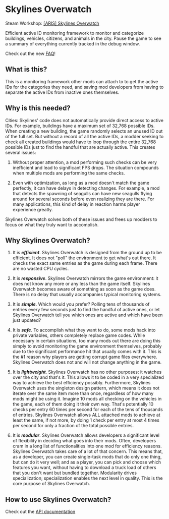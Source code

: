 # Skylines Overwatch  
Steam Workshop: [[ARIS] Skylines Overwatch](http://steamcommunity.com/sharedfiles/filedetails/?id=421028969)

Efficient active ID monitoring framework to monitor and categorize buildings, vehicles, citizens, and animals in the city. Pause the game to see a summary of everything currently tracked in the debug window. 

Check out the new [FAQ](https://github.com/arislancrescent/CS-SkylinesOverwatch/wiki/FAQ)!

## What is this?

This is a monitoring framework other mods can attach to to get the active IDs for the categories they need, and saving mod developers from having to separate the active IDs from inactive ones themselves.

## Why is this needed?

Cities: Skylines' code does not automatically provide direct access to active IDs. For example, buildings have a maximum set of 32,768 possible IDs. When creating a new building, the game randomly selects an unused ID out of the full set. But without a record of all the active IDs, a modder seeking to check all created buildings would have to loop through the entire 32,768 possible IDs just to find the handful that are actually active. This creates several issues:

1. Without proper attention, a mod performing such checks can be very inefficient and lead to significant FPS drops. The situation compounds when multiple mods are performing the same checks.

2. Even with optimization, as long as a mod doesn't match the game perfectly, it can have delays in detecting changes. For example, a mod that detects the spawning of seagulls can have new seagulls flying around for several seconds before even realizing they are there. For many applications, this kind of delay in reaction harms player experience greatly.

Skylines Overwatch solves both of these issues and frees up modders to focus on what they truly want to accomplish.

## Why Skylines Overwatch?

1. It is **_efficient_**. Skylines Overwatch is designed from the ground up to be efficient. It does not "poll" the environment to get what's out there. It checks the exact same entries as the game during each frame. There are no wasted CPU cycles. 

2. It is **_responsive_**. Skylines Overwatch mirrors the game environment: it does not know any more or any less than the game itself. Skylines Overwatch becomes aware of something as soon as the game does. There is no delay that usually accompanies typical monitoring systems. 

3. It is **_simple_**. Which would you prefer? Polling tens of thousands of entries every few seconds just to find the handful of active ones, or let Skylines Overwatch tell you which ones are active and which have been just updated? 

4. It is **_safe_**. To accomplish what they want to do, some mods hack into private variables, others completely replace game codes. While necessary in certain situations, too many mods out there are doing this simply to avoid monitoring the game environment themselves, probably due to the significant performance hit that usually comes with it. This is the #1 reason why players are getting corrupt game files everywhere. Skylines Overwatch does not and will not change anything in the game. 

5. It is **_lightweight_**. Skylines Overwatch has no other purposes: it watches over the city and that's it. This allows it to be coded in a very specialized way to achieve the best efficiency possibly. Furthermore, Skylines Overwatch uses the singleton design pattern, which means it does not iterate over the same item more than once, regardless of how many mods might be using it. Imagine 10 mods all checking on the vehicles in the game, each of them doing it their own way. That's potentially 10 checks per entry 60 times per second for each of the tens of thousands of entries. Skylines Overwatch allows ALL attached mods to achieve at least the same, if not more, by doing 1 check per entry at most 4 times per second for only a fraction of the total possible entries. 

6. It is **_modular_**. Skylines Overwatch allows developers a significant level of flexibility in deciding what goes into their mods. Often, developers cram in a long list of functionalities into one mod for efficiency reasons. Skylines Overwatch takes care of a lot of that concern. This means that, as a developer, you can create single-task mods that do only one thing, but can do it very well; and as a player, you can pick and choose which features you want, without having to download a truck load of others that you don't want but bundled together. Modularity drives specialization; specialization enables the next level in quality. This is the core purpose of Skylines Overwatch. 

## How to use Skylines Overwatch?

Check out the [API documentation](https://github.com/arislancrescent/CS-SkylinesOverwatch/wiki)

